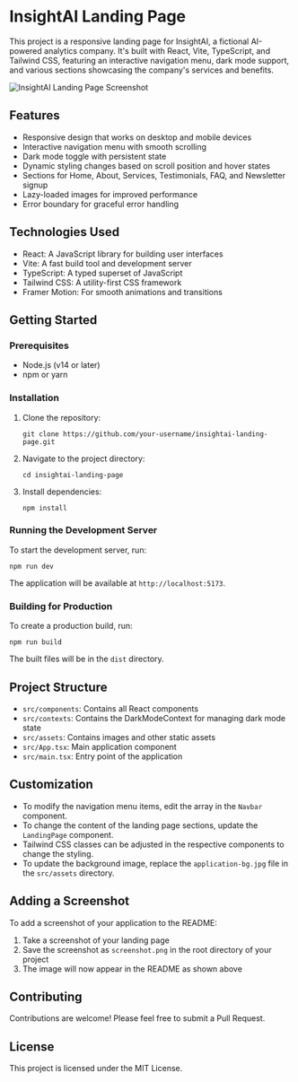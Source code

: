 # InsightAI Landing Page

This project is a responsive landing page for InsightAI, a fictional AI-powered analytics company. It's built with React, Vite, TypeScript, and Tailwind CSS, featuring an interactive navigation menu, dark mode support, and various sections showcasing the company's services and benefits.

![InsightAI Landing Page Screenshot](/screenshot.png)

## Features

- Responsive design that works on desktop and mobile devices
- Interactive navigation menu with smooth scrolling
- Dark mode toggle with persistent state
- Dynamic styling changes based on scroll position and hover states
- Sections for Home, About, Services, Testimonials, FAQ, and Newsletter signup
- Lazy-loaded images for improved performance
- Error boundary for graceful error handling

## Technologies Used

- React: A JavaScript library for building user interfaces
- Vite: A fast build tool and development server
- TypeScript: A typed superset of JavaScript
- Tailwind CSS: A utility-first CSS framework
- Framer Motion: For smooth animations and transitions

## Getting Started

### Prerequisites

- Node.js (v14 or later)
- npm or yarn

### Installation

1. Clone the repository:
   ```
   git clone https://github.com/your-username/insightai-landing-page.git
   ```

2. Navigate to the project directory:
   ```
   cd insightai-landing-page
   ```

3. Install dependencies:
   ```
   npm install
   ```

### Running the Development Server

To start the development server, run:

```
npm run dev
```

The application will be available at `http://localhost:5173`.

### Building for Production

To create a production build, run:

```
npm run build
```

The built files will be in the `dist` directory.

## Project Structure

- `src/components`: Contains all React components
- `src/contexts`: Contains the DarkModeContext for managing dark mode state
- `src/assets`: Contains images and other static assets
- `src/App.tsx`: Main application component
- `src/main.tsx`: Entry point of the application

## Customization

- To modify the navigation menu items, edit the array in the `Navbar` component.
- To change the content of the landing page sections, update the `LandingPage` component.
- Tailwind CSS classes can be adjusted in the respective components to change the styling.
- To update the background image, replace the `application-bg.jpg` file in the `src/assets` directory.

## Adding a Screenshot

To add a screenshot of your application to the README:

1. Take a screenshot of your landing page
2. Save the screenshot as `screenshot.png` in the root directory of your project
3. The image will now appear in the README as shown above

## Contributing

Contributions are welcome! Please feel free to submit a Pull Request.

## License

This project is licensed under the MIT License.
